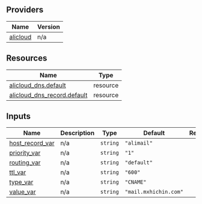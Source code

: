 <!-- BEGIN_TF_DOCS -->
## Providers

| Name | Version |
|------|---------|
| <a name="provider_alicloud"></a> [alicloud](#provider\_alicloud) | n/a |

## Resources

| Name | Type |
|------|------|
| [alicloud_dns.default](https://registry.terraform.io/providers/hashicorp/alicloud/latest/docs/resources/dns) | resource |
| [alicloud_dns_record.default](https://registry.terraform.io/providers/hashicorp/alicloud/latest/docs/resources/dns_record) | resource |

## Inputs

| Name | Description | Type | Default | Required |
|------|-------------|------|---------|:--------:|
| <a name="input_host_record_var"></a> [host\_record\_var](#input\_host\_record\_var) | n/a | `string` | `"alimail"` | no |
| <a name="input_priority_var"></a> [priority\_var](#input\_priority\_var) | n/a | `string` | `"1"` | no |
| <a name="input_routing_var"></a> [routing\_var](#input\_routing\_var) | n/a | `string` | `"default"` | no |
| <a name="input_ttl_var"></a> [ttl\_var](#input\_ttl\_var) | n/a | `string` | `"600"` | no |
| <a name="input_type_var"></a> [type\_var](#input\_type\_var) | n/a | `string` | `"CNAME"` | no |
| <a name="input_value_var"></a> [value\_var](#input\_value\_var) | n/a | `string` | `"mail.mxhichin.com"` | no |
<!-- END_TF_DOCS -->    